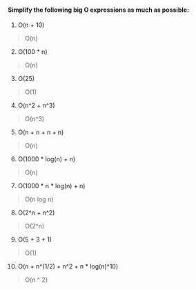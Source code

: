 #### Simplify the following big O expressions as much as possible:

1. O(n + 10)
> O(n)
2. O(100 * n)
> O(n)
3. O(25)
> O(1)
4. O(n^2 + n^3)
> O(n^3)
5. O(n + n + n + n)
> O(n)
6. O(1000 * log(n) + n)
> O(n)
7. O(1000 * n * log(n) + n)
> O(n log n)
8. O(2^n + n^2)
> O(2^n)
9. O(5 + 3 + 1)
> O(1)
10. O(n + n^(1/2) + n^2 + n * log(n)^10)
> O(n ^ 2)
